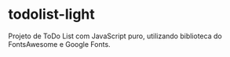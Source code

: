 # todolist-light
Projeto de ToDo List com JavaScript puro, utilizando biblioteca do FontsAwesome e Google Fonts.
